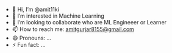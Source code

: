 - 👋 Hi, I’m @amit11ki
- 👀 I’m interested in Machine Learning
- 💞️ I’m looking to collaborate who are ML Engineeer or Learner
- 📫 How to reach me:  amitgurjar8155@gmail.com
- 😄 Pronouns: ...
- ⚡ Fun fact: ...

<!---
amit11ki/amit11ki is a ✨ special ✨ repository because its `README.md` (this file) appears on your GitHub profile.
You can click the Preview link to take a look at your changes.
--->
